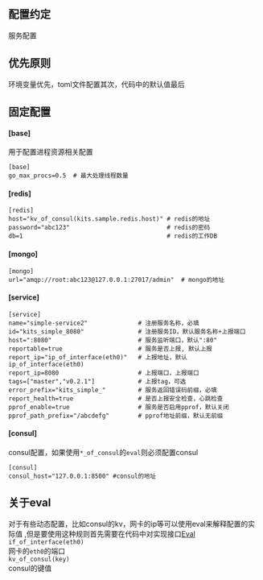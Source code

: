 配置约定
------
服务配置

优先原则
------
环境变量优先，toml文件配置其次，代码中的默认值最后

固定配置
-------
#### [base]  
用于配置进程资源相关配置  
```
[base]
go_max_procs=0.5  # 最大处理线程数量
```

#### [redis]
```
[redis]
host="kv_of_consul(kits.sample.redis.host)" # redis的地址
password="abc123"                           # redis的密码
db=1                                        # redis的工作DB
```
#### [mongo]
```
[mongo]
url="amqp://root:abc123@127.0.0.1:27017/admin"  # mongo的地址
```

#### [service]
```
[service]
name="simple-service2"              # 注册服务名称，必填
id="kits_simple_8080"               # 注册服务ID，默认服务名称+上报端口
host=":8080"                        # 服务监听端口，默认":80"
reportable=true                     # 服务是否上报, 默认上报
report_ip="ip_of_interface(eth0)"   # 上报地址，默认ip_of_interface(eth0)
report_ip=8080                      # 上报端口，上报端口
tags=["master","v0.2.1"]            # 上报tag，可选
error_prefix="kits_simple_"         # 服务返回错误码前缀，必填
report_health=true                  # 是否上报安全检查，心跳检查
pprof_enable=true                   # 服务是否启用pprof，默认关闭
pprof_path_prefix="/abcdefg"        # pprof地址前缀，默认无前缀
```

#### [consul]
consul配置，如果使用`*_of_consul`的`eval`则必须配置consul
```
[consul]
consul_host="127.0.0.1:8500" #consul的地址
```


关于eval
----
对于有些动态配置，比如consul的kv，网卡的ip等可以使用eval来解释配置的实际值
,但是要使用这种规则首先需要在代码中对实现接口[Eval](https://github.com/lvhuat/kits/blob/master/pkgs/eval/eval.go#L4)  
`if_of_interface(eth0)`  
网卡的`eth0`的端口  
`kv_of_consul(key)`  
consul的键值